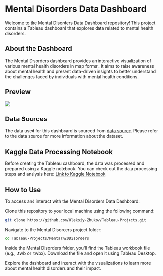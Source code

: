 # Mental Disorders Data Dashboard
Welcome to the Mental Disorders Data Dashboard repository! This project contains a Tableau dashboard that explores data related to mental health disorders.

## About the Dashboard
The Mental Disorders dashboard provides an interactive visualization of various mental health disorders in map format. It aims to raise awareness about mental health and present data-driven insights to better understand the challenges faced by individuals with mental health conditions.

## Preview
<img src="https://github.com/Oleksiy-Zhukov/Tableau-Projects/assets/75014961/38215cd0-7b53-4e99-b1c6-0070f251e5d1">

## Data Sources
The data used for this dashboard is sourced from [data source](https://www.kaggle.com/datasets/thedevastator/uncover-global-trends-in-mental-health-disorder). Please refer to the data source for more information about the dataset.

## Kaggle Data Processing Notebook
Before creating the Tableau dashboard, the data was processed and prepared using a Kaggle notebook. You can check out the data processing steps and analysis here: [Link to Kaggle Notebook](https://www.kaggle.com/code/zhukovoleksiy/mental-disorders-cleaning-dashboard)

## How to Use
To access and interact with the Mental Disorders Data Dashboard:

Clone this repository to your local machine using the following command:
```bash
git clone https://github.com/Oleksiy-Zhukov/Tableau-Projects.git
```

Navigate to the Mental Disorders project folder:
```bash
cd Tableau-Projects/Mental%20Disorders
```

Inside the Mental Disorders folder, you'll find the Tableau workbook file (e.g., .twb or .twbx). Download the file and open it using Tableau Desktop.

Explore the dashboard and interact with the visualizations to learn more about mental health disorders and their impact.
